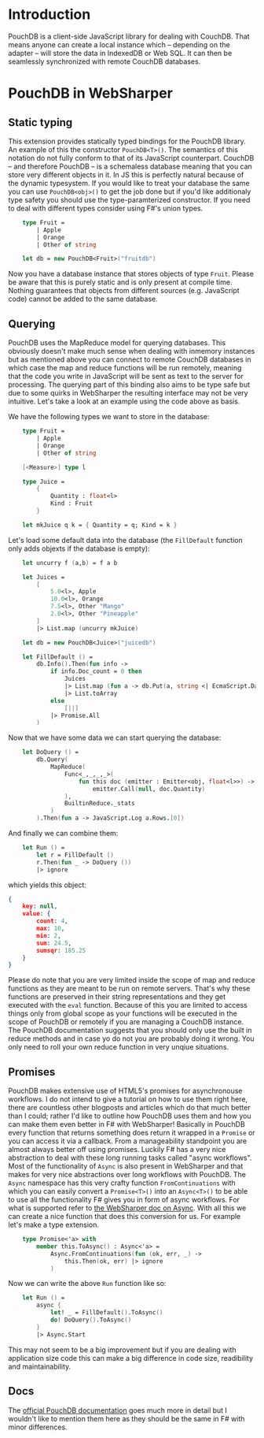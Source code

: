 # Introduction

PouchDB is a client-side JavaScript library for dealing with CouchDB. That means anyone can create a local instance which – depending on the adapter – will store the data in IndexedDB or Web SQL. It can then be seamlessly synchronized with remote CouchDB databases.

# PouchDB in WebSharper

## Static typing

This extension provides statically typed bindings for the PouchDB library. An example of this the constructor ``PouchDB<T>()``. The semantics of this notation do not fully conform to that of its JavaScript counterpart. CouchDB – and therefore PouchDB – is a schemaless database meaning that you can store very different objects in it. In JS this is perfectly natural because of the dynamic typesystem. If you would like to treat your database the same you can use ``PouchDB<obj>()`` to get the job done but if you'd like additionaly type safety you should use the type-paramterized constructor. If you need to deal with different types consider using F#'s union types.

```fsharp
	type Fruit =
		| Apple
		| Orange
		| Other of string

	let db = new PouchDB<Fruit>("fruitdb")
```

Now you have a database instance that stores objects of type ``Fruit``. Please be aware that this is purely static and is only present at compile time. Nothing guarantees that objects from different sources (e.g. JavaScript code) cannot be added to the same database.

## Querying

PouchDB uses the MapReduce model for querying databases. This obviously doesn't make much sense when dealing with inmemory instances but as mentioned above you can connect to remote CouchDB databases in which case the map and reduce functions will be run remotely, meaning that the code you write in JavaScript will be sent as text to the server for processing. The querying part of this binding also aims to be type safe but due to some quirks in WebSharper the resulting interface may not be very intuitive. Let's take a look at an example using the code above as basis.

We have the following types we want to store in the database:

```fsharp
    type Fruit =
        | Apple
        | Orange
        | Other of string

    [<Measure>] type l

    type Juice =
        {
            Quantity : float<l>
            Kind : Fruit
        }

	let mkJuice q k = { Quantity = q; Kind = k }
```

Let's load some default data into the database (the ``FillDefault`` function only adds objexts if the database is empty):

```fsharp
    let uncurry f (a,b) = f a b

    let Juices =
        [
            5.0<l>, Apple
            10.0<l>, Orange
            7.5<l>, Other "Mango"
            2.0<l>, Other "Pineapple"            
        ]
        |> List.map (uncurry mkJuice)

    let db = new PouchDB<Juice>("juicedb")

    let FillDefault () =
        db.Info().Then(fun info ->
            if info.Doc_count = 0 then
                Juices
                |> List.map (fun a -> db.Put(a, string <| EcmaScript.Date.Now()))
                |> List.toArray
            else
                [||]
            |> Promise.All
        )
```

Now that we have some data we can start querying the database:

```fsharp
    let DoQuery () =
        db.Query(
            MapReduce(
                Func<_,_,_,_>(
                    fun this doc (emitter : Emitter<obj, float<l>>) ->
                        emitter.Call(null, doc.Quantity)
                ),
                BuiltinReduce._stats
            )
        ).Then(fun a -> JavaScript.Log a.Rows.[0])
```
	
And finally we can combine them:

```fsharp
	let Run () =
        let r = FillDefault ()
        r.Then(fun _ -> DoQuery ())
        |> ignore
```

which yields this object:

```json
{
	key: null,
	value: {
		count: 4,
		max: 10,
		min: 2,
		sum: 24.5,
		sumsqr: 185.25
	}
}
```

Please do note that you are very limited inside the scope of map and reduce functions as they are meant to be run on remote servers. That's why these functions are preserved in their string representations and they get executed with the ``eval`` function. Because of this you are limited to access things only from global scope as your functions will be executed in the scope of PouchDB or remotely if you are managing a CouchDB instance. The PouchDB documentation suggests that you should only use the built in reduce methods and in case yo do not you are probably doing it wrong. You only need to roll your own reduce function in very unqiue situations.

## Promises

PouchDB makes extensive use of HTML5's promises for asynchronouse workflows. I do not intend to give a tutorial on how to use them right here, there are countless other blogposts and articles which do that much better than I could; rather I'd like to outline how PouchDB uses them and how you can make them even better in F# with WebSharper!
Basically in PouchDB every function that returns something does return it wrapped in a ``Promise`` or you can access it via a callback. From a manageability standpoint you are almost always better off using promises. Luckily F# has a very nice abstraction to deal with these long running tasks called "async workflows". Most of the functionality of `Async` is also present in WebSharper and that makes for very nice abstractions over long workflows with PouchDB. The ``Async`` namespace has this very crafty function ``FromContinuations`` with which you can easily convert a ``Promise<T>()`` into an ``Async<T>()`` to be able to use all the functionality F# gives you in form of async workflows. For what is supported refer to [the WebSharper doc on Async](https://github.com/intellifactory/websharper/blob/master/docs/Async.md). With all this we can create a nice function that does this conversion for us. For example let's make a type extension.

```fsharp
    type Promise<'a> with
        member this.ToAsync() : Async<'a> =
            Async.FromContinuations(fun (ok, err, _) ->
                this.Then(ok, err) |> ignore
            )
```

Now we can write the above ``Run`` function like so:

```fsharp
	let Run () =
        async {
            let! _ = FillDefault().ToAsync()
            do! DoQuery().ToAsync()
        }
        |> Async.Start
```

This may not seem to be a big improvement but if you are dealing with application size code this can make a big difference in code size, readibility and maintainability.

## Docs

The [official PouchDB documentation](http://pouchdb.com/api.html) goes much more in detail but I wouldn't like to mention them here as they should be the same in F# with minor differences.